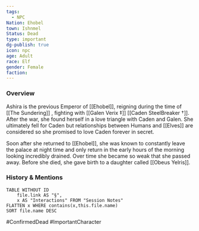 ```yaml
---
tags:
  - NPC
Nation: Ehobel
town: Ishnmel
Status: Dead
type: important
dg-publish: true
icon: npc
age: Adult
race: Elf
gender: Female
faction: 
---
```


### Overview
Ashira is the previous Emperor of [[Ehobel]], reigning during the time of [[The Sundering]] , fighting with [[Galen Verix ‡]] [[Caden SteelBreaker †]]. After the war, she found herself in a love triangle with Caden and Galen. She ultimately fell for Caden but relationships between Humans and [[Elves]] are considered so she promised to love Caden forever in secret.

Soon after she returned to [[Ehobel]], she was known to constantly leave the palace at night time and only return in the early hours of the morning looking incredibly drained. Over time she became so weak that she passed away. Before she died, she gave birth to a daughter called [[Obeus Yelris]].

### History & Mentions
```dataview
TABLE WITHOUT ID
	file.link AS "§", 
	x AS "Interactions" FROM "Session Notes"
FLATTEN x WHERE contains(x,this.file.name) 
SORT file.name DESC
```

#ConfirmedDead #ImportantCharacter 